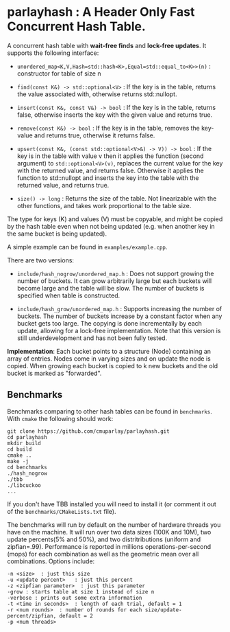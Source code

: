 # parlayhash : A Header Only Fast Concurrent Hash Table.

A concurrent hash table with **wait-free finds** and **lock-free updates**.
It supports the following interface:

- `unordered_map<K,V,Hash=std::hash<K>,Equal=std::equal_to<K>>(n)` :
constructor for table of size n

- `find(const K&) -> std::optional<V>` : If the key is in the table, returns the value associated
  with, otherwise returns std::nullopt.

- `insert(const K&, const V&) -> bool` : If the key is in the table, returns false, otherwise inserts the key
with the given value and returns true.

- `remove(const K&) -> bool` : If the key is in the table, removes the
  key-value and returns true, otherwise it returns false.

- `upsert(const K&, (const std::optional<V>&) -> V)) -> bool` : If the
key is in the table with value v then it applies the function (second argument)
to `std::optional<V>(v)`, replaces the current value for the key with the
returned value, and returns false.  Otherwise it applies the
function to std::nullopt and inserts the key into the table with the
returned value, and returns true.

- `size() -> long` : Returns the size of the table.  Not linearizable with
the other functions, and takes work proportional to the table size.

The type for keys (K) and values (V) must be copyable, and might be
copied by the hash table even when not being updated (e.g. when
another key in the same bucket is being updated).

A simple example can be found in `examples/example.cpp`.

There are two versions:

- `include/hash_nogrow/unordered_map.h` : Does not support growing the number of buckets.  It can grow arbitrarily large but each buckets will become large and the table will be slow.  The number of buckets is specified when table is constructed.   

- `include/hash_grow/unordered_map.h` : Supports increasing the number of buckets.  The number of buckets increase by a constant factor when any bucket gets too large.   The copying is done incrementally by each update, allowing for a lock-free implementation.   Note that this version is still underdevelopment and has not been fully tested.

**Implementation**: Each bucket points to a structure (Node)
containing an array of entries.  Nodes come in varying sizes and on
update the node is copied.  When growing each bucket is copied to k
new buckets and the old bucket is marked as "forwarded".

## Benchmarks

Benchmarks comparing to other hash tables can be found in `benchmarks`.   With `cmake` the following should work:

    git clone https://github.com/cmuparlay/parlayhash.git
    cd parlayhash
    mkdir build
    cd build
    cmake ..
    make -j
    cd benchmarks
    ./hash_nogrow
    ./tbb
    ./libcuckoo
    ...

If you don't have TBB installed you will need to install it (or comment it out of the `benchmarks/CMakeLists.txt` file).

The benchmarks will run by default on the number of hardware threads you have on the machine.
It will run over two data sizes (100K and 10M), two update percents(5% and 50%), and two distritributions (uniform and zipfian=.99).
Performance is reported in millions operations-per-second (mops) for each combination as well as the geometric mean over all combinations.  Options include:

    -n <size>  : just this size
    -u <update percent>   : just this percent
    -z <zipfian parameter>  : just this parameter
    -grow : starts table at size 1 instead of size n
    -verbose : prints out some extra information
    -t <time in seconds>  : length of each trial, default = 1
    -r <num rounds>  : number of rounds for each size/update-percent/zipfian, default = 2
    -p <num threads> 


